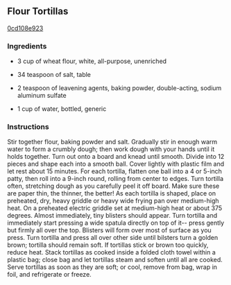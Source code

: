 ## Flour Tortillas

[0cd108e923](http://www.food.com/recipe/flour-tortillas-32131)

### Ingredients

 - 3 cup of wheat flour, white, all-purpose, unenriched

 - 34 teaspoon of salt, table

 - 2 teaspoon of leavening agents, baking powder, double-acting, sodium aluminum sulfate

 - 1 cup of water, bottled, generic

### Instructions

Stir together flour, baking powder and salt. Gradually stir in enough warm water to form a crumbly dough; then work dough with your hands until it holds together. Turn out onto a board and knead until smooth. Divide into 12 pieces and shape each into a smooth ball. Cover lightly with plastic film and let rest about 15 minutes. For each tortilla, flatten one ball into a 4 or 5-inch patty, then roll into a 9-inch round, rolling from center to edges. Turn tortilla often, stretching dough as you carefully peel it off board. Make sure these are paper thin, the thinner, the better! As each tortilla is shaped, place on preheated, dry, heavy griddle or heavy wide frying pan over medium-high heat. On a preheated electric griddle set at medium-high heat or about 375 degrees. Almost immediately, tiny blisters should appear. Turn tortilla and immediately start pressing a wide spatula directly on top of it-- press gently but firmly all over the top. Blisters will form over most of surface as you press. Turn tortilla and press all over other side until bilsters turn a golden brown; tortilla should remain soft. If tortillas stick or brown too quickly, reduce heat. Stack tortillas as cooked inside a folded cloth towel within a plastic bag; close bag and let tortillas steam and soften until all are cooked. Serve tortillas as soon as they are soft; or cool, remove from bag, wrap in foil, and refrigerate or freeze.